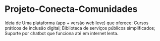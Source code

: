 # Projeto-Conecta-Comunidades
Ideia de Uma plataforma (app + versão web leve) que oferece:  Cursos práticos de inclusão digital;  Biblioteca de serviços públicos simplificados;  Suporte por chatbot que funciona até em internet lenta.
